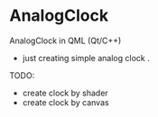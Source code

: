 # AnalogClock
AnalogClock in QML (Qt/C++)
  + just creating simple analog clock .




TODO:
  + create clock by shader
  + create clock by canvas

